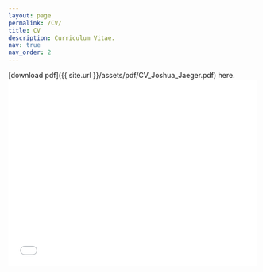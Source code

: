 ```yaml
---
layout: page
permalink: /CV/
title: CV
description: Curriculum Vitae.
nav: true
nav_order: 2
---
```



[download pdf]({{ site.url }}/assets/pdf/CV_Joshua_Jaeger.pdf) here.
<embed src="{{ site.url }}/assets/pdf/CV_Joshua_Jaeger.pdf" width="500" height="375" type="application/pdf"/>